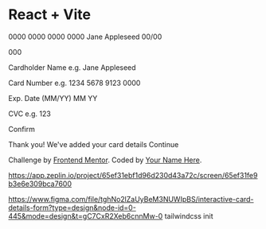 # React + Vite

<body>

0000 0000 0000 0000
Jane Appleseed
00/00

000

Cardholder Name
e.g. Jane Appleseed

Card Number
e.g. 1234 5678 9123 0000

Exp. Date (MM/YY)
MM
YY

CVC
e.g. 123

Confirm

  <!-- Completed state start -->

Thank you!
We've added your card details
Continue

  <div class="attribution">
    Challenge by <a href="https://www.frontendmentor.io?ref=challenge" target="_blank">Frontend Mentor</a>. 
    Coded by <a href="#">Your Name Here</a>.
  </div>

https://app.zeplin.io/project/65ef31ebf1d96d230d43a72c/screen/65ef31fe9b3e6e309bca7600

https://www.figma.com/file/tghNo2lZaUyBeM3NUWIpBS/interactive-card-details-form?type=design&node-id=0-445&mode=design&t=gC7CxR2Xeb6cnnMw-0
tailwindcss init
